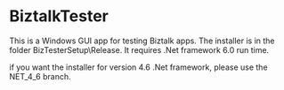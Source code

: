 # BiztalkTester

This is a Windows GUI app for testing Biztalk apps.
The installer is in the folder BizTesterSetup\Release.
It requires .Net framework 6.0 run time.

if you want the installer for version 4.6 .Net framework, please use the NET_4_6 branch.
